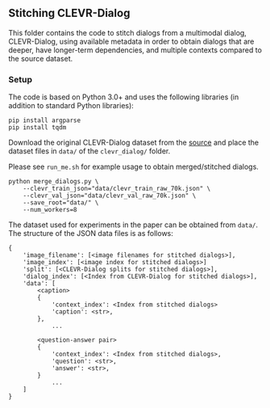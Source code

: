 ## Stitching CLEVR-Dialog

This folder contains the code to stitch dialogs from a multimodal dialog, CLEVR-Dialog, using available metadata in order to obtain dialogs that are
deeper, have longer-term dependencies, and multiple contexts compared to
the source dataset.

### Setup
The code is based on Python 3.0+ and uses the following libraries (in addition to standard Python libraries):

```
pip install argparse
pip install tqdm
```

Download the original CLEVR-Dialog dataset from the [source][clevr_dialog_repo] and place the dataset files in `data/` of the `clevr_dialog/` folder.

Please see `run_me.sh` for example usage to obtain merged/stitched dialogs.

```
python merge_dialogs.py \
	--clevr_train_json="data/clevr_train_raw_70k.json" \
	--clevr_val_json="data/clevr_val_raw_70k.json" \
	--save_root="data/" \
	--num_workers=8
```

The dataset used for experiments in the paper can be obtained from `data/`.
The structure of the JSON data files is as follows:

```
{
	'image_filename': [<image filenames for stitched dialogs>],
	'image_index': [<image index for stitched dialogs>]
	'split': [<CLEVR-Dialog splits for stitched dialogs>],
	'dialog_index': [<Index from CLEVR-Dialog for stitched dialogs>],
	'data': [
		<caption>
		{
			'context_index': <Index from stitched dialogs>
			'caption': <str>,
		},
			...
	
		<question-answer pair>
		{
			'context_index': <Index from stitched dialogs>,
			'question': <str>,
			'answer': <str>,
		}
			...
	]
}
```

[clevr_dialog_repo]:https://github.com/satwikkottur/clevr-dialog